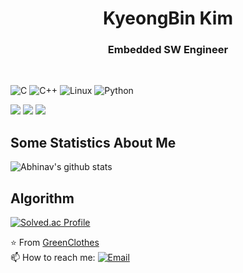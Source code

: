 <h1 align="center">KyeongBin Kim</h1>
<h3 align="center">Embedded SW Engineer</h3>
<br>

![C](https://img.shields.io/badge/-C-333333?style=flat&logo=C&logoColor=00599C)
![C++](https://img.shields.io/badge/-C++-333333?style=flat&logo=C%2B%2B&logoColor=00599C)
![Linux](https://img.shields.io/badge/-Linux-333333?style=flat&logo=Linux)
![Python](https://img.shields.io/badge/-Python-333333?style=flat&logo=python)
<br>

<img src="https://img.shields.io/badge/Visual%20Studio-5C2D91.svg?style=plastic&logo=visual-studio&logoColor=white">  <img src="https://img.shields.io/badge/Visual%20Studio%20Code-0078d7.svg?style=plastic&logo=visual-studio-code&logoColor=white">  <img src="https://img.shields.io/badge/pycharm-143?style=plastic&logo=pycharm&logoColor=black&color=black&labelColor=green">
<br>


## Some Statistics About Me
![Abhinav's github stats](https://github-readme-stats.vercel.app/api?username=GreenClothes&&show_icons=true&title_color=ffffff&icon_color=bb2acf&text_color=daf7dc&bg_color=151515)<br>

## Algorithm
[![Solved.ac Profile](http://mazassumnida.wtf/api/v2/generate_badge?boj=kkb9908)](https://solved.ac/kkb9908/)

⭐️ From [GreenClothes](https://github.com/GreenClothes)
<br>
📫 How to reach me: <a href="mailto:kybin.kim@gmail.com"><img alt="Email" src="https://img.shields.io/badge/Email-kybin.kim@gmail.com-blue?style=flat-square&logo=gmail"></a>
</p>
